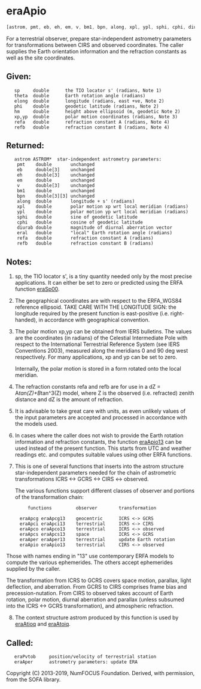 # eraApio

```js
[astrom, pmt, eb, eh, em, v, bm1, bpn, along, xpl, ypl, sphi, cphi, diurab, eral, refa, refb] = ERFA.apio(sp, theta, elong, phi, hm, xp, yp, refa, refb)
```

For a terrestrial observer, prepare star-independent astrometry
parameters for transformations between CIRS and observed
coordinates.  The caller supplies the Earth orientation information
and the refraction constants as well as the site coordinates.

## Given:
```
   sp     double      the TIO locator s' (radians, Note 1)
   theta  double      Earth rotation angle (radians)
   elong  double      longitude (radians, east +ve, Note 2)
   phi    double      geodetic latitude (radians, Note 2)
   hm     double      height above ellipsoid (m, geodetic Note 2)
   xp,yp  double      polar motion coordinates (radians, Note 3)
   refa   double      refraction constant A (radians, Note 4)
   refb   double      refraction constant B (radians, Note 4)
```

## Returned:
```
   astrom ASTROM*  star-independent astrometry parameters:
    pmt    double       unchanged
    eb     double[3]    unchanged
    eh     double[3]    unchanged
    em     double       unchanged
    v      double[3]    unchanged
    bm1    double       unchanged
    bpn    double[3][3] unchanged
    along  double       longitude + s' (radians)
    xpl    double       polar motion xp wrt local meridian (radians)
    ypl    double       polar motion yp wrt local meridian (radians)
    sphi   double       sine of geodetic latitude
    cphi   double       cosine of geodetic latitude
    diurab double       magnitude of diurnal aberration vector
    eral   double       "local" Earth rotation angle (radians)
    refa   double       refraction constant A (radians)
    refb   double       refraction constant B (radians)
```

## Notes:

1) sp, the TIO locator s', is a tiny quantity needed only by the
   most precise applications.  It can either be set to zero or
   predicted using the ERFA function [eraSp00][1].

2) The geographical coordinates are with respect to the ERFA_WGS84
   reference ellipsoid.  TAKE CARE WITH THE LONGITUDE SIGN:  the
   longitude required by the present function is east-positive
   (i.e. right-handed), in accordance with geographical convention.

3) The polar motion xp,yp can be obtained from IERS bulletins.  The
   values are the coordinates (in radians) of the Celestial
   Intermediate Pole with respect to the International Terrestrial
   Reference System (see IERS Conventions 2003), measured along the
   meridians 0 and 90 deg west respectively.  For many applications,
   xp and yp can be set to zero.

   Internally, the polar motion is stored in a form rotated onto the
   local meridian.

4) The refraction constants refa and refb are for use in a
   dZ = A*tan(Z)+B*tan^3(Z) model, where Z is the observed
   (i.e. refracted) zenith distance and dZ is the amount of
   refraction.

5) It is advisable to take great care with units, as even unlikely
   values of the input parameters are accepted and processed in
   accordance with the models used.

6) In cases where the caller does not wish to provide the Earth
   rotation information and refraction constants, the function
   [eraApio13][2] can be used instead of the present function.  This
   starts from UTC and weather readings etc. and computes suitable
   values using other ERFA functions.

7) This is one of several functions that inserts into the astrom
   structure star-independent parameters needed for the chain of
   astrometric transformations ICRS <-> GCRS <-> CIRS <-> observed.

   The various functions support different classes of observer and
   portions of the transformation chain:

```
        functions         observer        transformation

     eraApcg eraApcg13    geocentric      ICRS <-> GCRS
     eraApci eraApci13    terrestrial     ICRS <-> CIRS
     eraApco eraApco13    terrestrial     ICRS <-> observed
     eraApcs eraApcs13    space           ICRS <-> GCRS
     eraAper eraAper13    terrestrial     update Earth rotation
     eraApio eraApio13    terrestrial     CIRS <-> observed
```

   Those with names ending in "13" use contemporary ERFA models to
   compute the various ephemerides.  The others accept ephemerides
   supplied by the caller.

   The transformation from ICRS to GCRS covers space motion,
   parallax, light deflection, and aberration.  From GCRS to CIRS
   comprises frame bias and precession-nutation.  From CIRS to
   observed takes account of Earth rotation, polar motion, diurnal
   aberration and parallax (unless subsumed into the ICRS <-> GCRS
   transformation), and atmospheric refraction.

8) The context structure astrom produced by this function is used by
   [eraAtioq][14] and [eraAtoiq][15].

## Called:
```
   eraPvtob     position/velocity of terrestrial station
   eraAper      astrometry parameters: update ERA
```

Copyright (C) 2013-2019, NumFOCUS Foundation.
Derived, with permission, from the SOFA library.


[1]: era.sp00.md
[2]: era.apio13.md
[14]: era.atioq.md
[15]: era.atoiq.md

